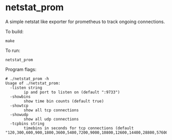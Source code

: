 # netstat_prom

A simple netstat like exporter for prometheus to track ongoing connections.

To build:
```
make
```

To run:
```
netstat_prom
```

Program flags:
```
# ./netstat_prom -h
Usage of ./netstat_prom:
  -listen string
        ip and port to listen on (default ":9733")
  -showbins
        show time bin counts (default true)
  -showtcp
        show all tcp connections
  -showudp
        show all udp connections
  -tcpbins string
        timebins in seconds for tcp connections (default "120,300,600,900,1800,3600,5400,7200,9000,10800,12600,14400,28800,57600,86400")
```
